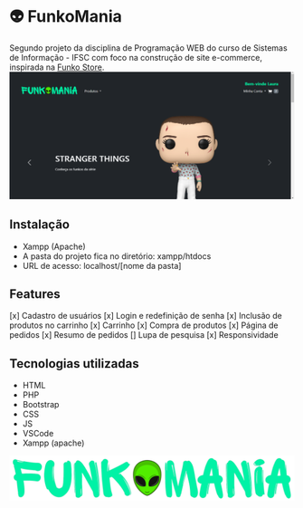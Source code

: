 # :alien: FunkoMania

Segundo projeto da disciplina de Programação WEB do curso de Sistemas de Informação - IFSC com foco na construção de site e-commerce, inspirada na <a href="https://funko.com/">Funko Store</a>.
<img src="./assets//img/readme-cover.png">

## Instalação

- Xampp (Apache)
- A pasta do projeto fica no diretório: xampp/htdocs
- URL de acesso: localhost/[nome da pasta]

## Features

[x] Cadastro de usuários
[x] Login e redefinição de senha
[x] Inclusão de produtos no carrinho
[x] Carrinho
[x] Compra de produtos
[x] Página de pedidos 
[x] Resumo de pedidos
[] Lupa de pesquisa
[x] Responsividade

## Tecnologias utilizadas

- HTML
- PHP
- Bootstrap
- CSS
- JS
- VSCode
- Xampp (apache)

<img src="./assets/img/logo/logo.png">